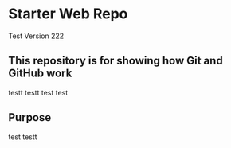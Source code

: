 # Starter Web Repo
Test Version 222


## This repository is for showing how Git and GitHub work
testt testt
test test
## Purpose
test testt

